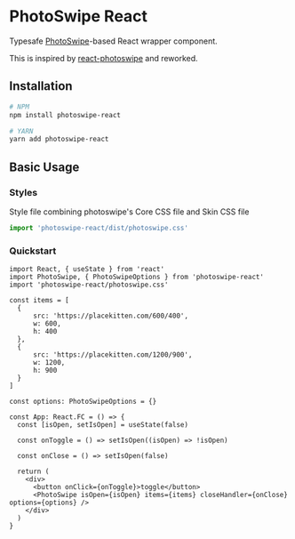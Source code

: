 # PhotoSwipe React

Typesafe [PhotoSwipe](https://github.com/dimsemenov/PhotoSwipe)-based React wrapper component.

This is inspired by [react-photoswipe](https://github.com/minhtranite/react-photoswipe) and reworked.

## Installation

```bash
# NPM
npm install photoswipe-react

# YARN
yarn add photoswipe-react
```

## Basic Usage

### Styles
Style file combining photoswipe's Core CSS file and Skin CSS file

```javascript
import 'photoswipe-react/dist/photoswipe.css'
```

### Quickstart
```tsx
import React, { useState } from 'react'
import PhotoSwipe, { PhotoSwipeOptions } from 'photoswipe-react'
import 'photoswipe-react/photoswipe.css'

const items = [
  {
      src: 'https://placekitten.com/600/400',
      w: 600,
      h: 400
  },
  {
      src: 'https://placekitten.com/1200/900',
      w: 1200,
      h: 900
  }
]

const options: PhotoSwipeOptions = {}

const App: React.FC = () => {
  const [isOpen, setIsOpen] = useState(false)

  const onToggle = () => setIsOpen((isOpen) => !isOpen)

  const onClose = () => setIsOpen(false)

  return (
    <div>
      <button onClick={onToggle}>toggle</button>
      <PhotoSwipe isOpen={isOpen} items={items} closeHandler={onClose} options={options} />
    </div>
  )
}
```